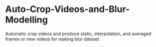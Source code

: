 # Auto-Crop-Videos-and-Blur-Modelling
Automatic crop videos and produce static, interpolation, and averaged frames or new videos for making blur dataset
